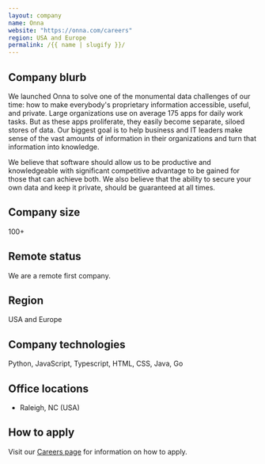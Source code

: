 ```yaml
---
layout: company
name: Onna
website: "https://onna.com/careers"
region: USA and Europe
permalink: /{{ name | slugify }}/
---
```


## Company blurb

We launched Onna to solve one of the monumental data challenges of our time: how to make everybody's proprietary information accessible, useful, and private. Large organizations use on average 175 apps for daily work tasks. But as these apps proliferate, they easily become separate, siloed stores of data. Our biggest goal is to help business and IT leaders make sense of the vast amounts of information in their organizations and turn that information into knowledge.

We believe that software should allow us to be productive and knowledgeable with significant competitive advantage to be gained for those that can achieve both. We also believe that the ability to secure your own data and keep it private, should be guaranteed at all times.

## Company size

100+

## Remote status

We are a remote first company.

## Region

USA and Europe

## Company technologies

Python, JavaScript, Typescript, HTML, CSS, Java, Go

## Office locations

* Raleigh, NC (USA)

## How to apply

Visit our [Careers page](https://onna.com/careers/) for information on how to apply.